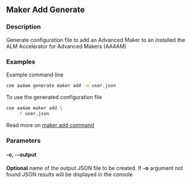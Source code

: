 ## Maker Add Generate

### Description

Generate configuration file to add an Advanced Maker to an installed the ALM Accelerator for Advanced Makers (AA4AM)

### Examples

Example command line

```bash
coe aa4am generate maker add -o user.json
```

To use the generated configuration file

```bash
coe aa4am maker add \
    -f user.json
```

Read more on [maker add command](../../maker/add.md)

### Parameters

#### -o, --output

**Optional** name of the output JSON file to be created. If **-o** argument not found JSON results will be displayed in the console
